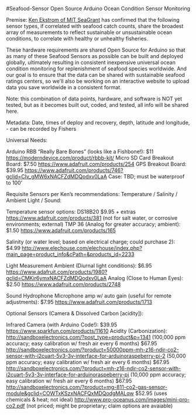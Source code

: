 #Seafood-Sensor
Open Source Arduino Ocean Condition Sensor Monitoring 

Premise: <a href="https://seagrant.mit.edu/cfer/cfernews/index.html" target="_blank"> Ken Ekstrom of MIT SeaGrant</a> has confirmed that the following sensor types, if correlated with seafood catch counts, 
share the broadest array of measurements to reflect sustainable or unsustainable ocean conditions, to correlate with healthy 
or unhealthy fisheries. 

These hardware requirements are shared Open Source for Arduino so that as many of these Seafood Sensors as possible 
can be built and deployed globally, ultimately resulting in consistent inexpensive universal ocean condition monitoring for replenishment of seafood species worldwide. And our goal is to ensure that the data can be shared with sustainable seafood ratings centers, so we'll also be working on an interactive website to upload data you save worldwide in a consistent format.

Note: this combination of data points, hardware, and software is NOT yet tested, but as it becomes built out, coded, and tested, all info will be shared here. 

Metadata: Date, times of deploy and recovery, depth, latitude and longitude, - can be recorded by Fishers

Universal Needs: 

Arduino RBB “Really Bare Bones” (looks like a Fishbone!): $11 https://moderndevice.com/product/rbbb-kit/ 
Micro SD Card Breakout Board: $7.50 https://www.adafruit.com/products/254 
GPS Breakout Board: $39.95 https://www.adafruit.com/products/746?gclid=CIv_gMW6xNACFZdMDQodxv0LaA 
Case: TBD; must be waterproof to 100’  

Requisite Sensors per Ken’s recommendations: Temperature / Salinity / Ambient Light / Sound: 

Temperature sensor options: 
DS18B20   $9.95 + extras https://www.adafruit.com/products/381 (not for salt water, or corrosive environments; external)
TMP 36 (Analog for greater accuracy; ambient): $1.50 https://www.adafruit.com/products/165 

Salinity (or water level; based on electrical charge; could purchase 2): $4.99 
http://www.elechouse.com/elechouse/index.php?main_page=product_info&cPath=&products_id=2233 

Light Measurement 
Ambient (Diurnal light conditions): $6.95 https://www.adafruit.com/products/1980?gclid=CMKir6ymxNACFZdMDQodxv0LaA 
Analog (Close to Human Eyes): $2.50 https://www.adafruit.com/products/2748 

Sound
Hydrophone Microphone amp w/ auto gain (useful for remote adjustments): $7.95 https://www.adafruit.com/products/1713

Optional Sensors (Camera & Dissolved Carbon [acidity]): 

Infrared Camera (with Arduino Code!): $39.95 https://www.sparkfun.com/products/11610 
Acidity (Carbonization): 
http://sandboxelectronics.com/?post_type=product&p=1341 (100,000 ppm accuracy; easy calibration w/ fresh air every 6 months) $67.95
http://sandboxelectronics.com/?product=50000ppm-mh-z16-ndir-co2-sensor-with-i2cuart-5v3-3v-interface-for-arduinoraspeberry-pi-2 (50,000 ppm accuracy; easy calibration w/ fresh air every 6 months) $67.95
http://sandboxelectronics.com/?product=mh-z16-ndir-co2-sensor-with-i2cuart-5v3-3v-interface-for-arduinoraspeberry-pi (10,000 ppm accuracy; easy calibration w/ fresh air every 6 months) $67.95 
http://sandboxelectronics.com/?product=mg-811-co2-gas-sensor-module&gclid=COWTxKSzxNACFQxMDQodgMALqw $52.95 (uses chemicals & heat; not ideal)
http://www.pro-oceanus.com/images/mini-pro-co2.pdf (not priced; might be proprietary; claim options are avaiable) 


